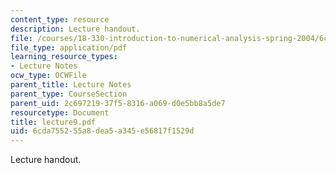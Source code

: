 ```yaml
---
content_type: resource
description: Lecture handout.
file: /courses/18-330-introduction-to-numerical-analysis-spring-2004/6cda755255a8dea5a345e56817f1529d_lecture9.pdf
file_type: application/pdf
learning_resource_types:
- Lecture Notes
ocw_type: OCWFile
parent_title: Lecture Notes
parent_type: CourseSection
parent_uid: 2c697219-37f5-8316-a069-d0e5bb8a5de7
resourcetype: Document
title: lecture9.pdf
uid: 6cda7552-55a8-dea5-a345-e56817f1529d
---
```

Lecture handout.

